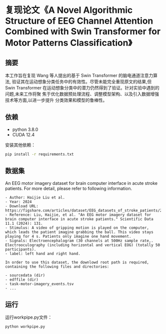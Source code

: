 # 复现论文《A Novel Algorithmic Structure of EEG Channel Attention Combined with Swin Transformer for Motor Patterns Classification》



## 摘要

本工作旨在复现 Wang 等人提出的基于 Swin Transformer 的脑电通道注意力算法,  验证其在运动想象分类任务中的有效性。尽管未能完全重现原文的结果,但 Swin Transformer 在运动想象分类中的潜力仍然得到了验证。针对实验中遇到的问题,未来工作将聚  焦于优化数据预处理流程、调整模型架构、以及引入数据增强技术等方面,以进一步提升  分类效果和模型的鲁棒性。

## 依赖

*   python 3.8.0
*   CUDA 12.4

安装其他依赖：

```bash
pip install -r requirements.txt
```

## 数据集

An EEG motor imagery dataset for brain computer interface in acute stroke patients. For more detail, please refer to following information.

    - Author: Haijie Liu et al.
    - Year: 2024
    - Download URL: https://figshare.com/articles/dataset/EEG_datasets_of_stroke_patients/21679035/5
    - Reference: Liu, Haijie, et al. "An EEG motor imagery dataset for brain computer interface in acute stroke patients." Scientific Data 11.1 (2024): 131.
    - Stimulus: A video of gripping motion is played on the computer, which leads the patient imagine grabbing the ball. This video stays playing for 4 s. Patients only imagine one hand movement.
    - Signals: Electroencephalogram (30 channels at 500Hz sample rate,. Electrooculography (including horizontal and vertical EOG) (totally 50 participants).
    - label: left hand and right hand.
    
    In order to use this dataset, the downlowd root path is required, containing the following files and directories:
    
    - sourcedata (dir)
    - edffile (dir)
    - task-motor-imagery_events.tsv
    - ...

## 运行

运行workpipe.py文件：

```bash
python workpipe.py
```
